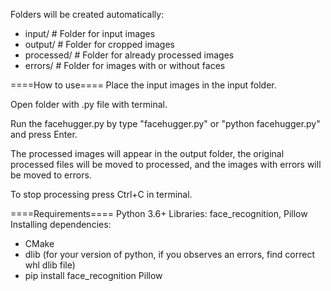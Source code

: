 Folders will be created automatically:
- input/ # Folder for input images
- output/ # Folder for cropped images
- processed/ # Folder for already processed images
- errors/ # Folder for images with or without faces

====How to use====
Place the input images in the input folder.

Open folder with .py file with terminal.

Run the facehugger.py by type "facehugger.py" or "python facehugger.py" and press Enter.

The processed images will appear in the output folder, the original processed files will be moved to processed, and the images with errors will be moved to errors.

To stop processing press Ctrl+C in terminal.


====Requirements====
Python 3.6+
Libraries: face_recognition, Pillow
Installing dependencies:
- CMake
- dlib (for your version of python, if you observes an errors, find correct whl dlib file)
- pip install face_recognition Pillow
